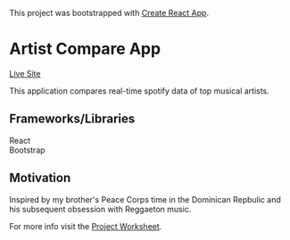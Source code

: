 This project was bootstrapped with [Create React App](https://github.com/facebook/create-react-app).

# Artist Compare App

[Live Site](https://reggaeton-compare.netlify.app/#/)  

This application compares real-time spotify data of top musical artists.  

## Frameworks/Libraries
React  
Bootstrap  

## Motivation

Inspired by my brother's Peace Corps time in the Dominican Repbulic and his subsequent obsession with Reggaeton music.

For more info visit the [Project Worksheet](https://github.com/wt08/Reggaeton_App/blob/master/project-worksheet.md).


